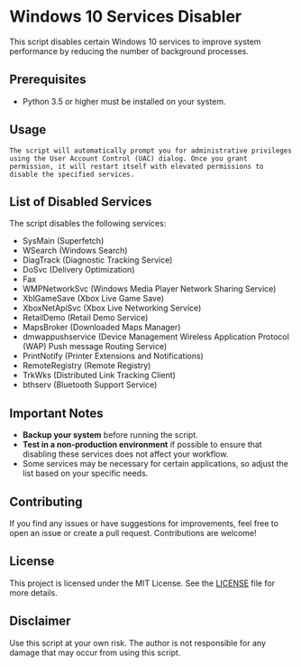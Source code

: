 # Windows 10 Services Disabler

This script disables certain Windows 10 services to improve system performance by reducing the number of background processes.

## Prerequisites

- Python 3.5 or higher must be installed on your system.

## Usage

    The script will automatically prompt you for administrative privileges using the User Account Control (UAC) dialog. Once you grant permission, it will restart itself with elevated permissions to disable the specified services.

## List of Disabled Services

The script disables the following services:

- SysMain (Superfetch)
- WSearch (Windows Search)
- DiagTrack (Diagnostic Tracking Service)
- DoSvc (Delivery Optimization)
- Fax
- WMPNetworkSvc (Windows Media Player Network Sharing Service)
- XblGameSave (Xbox Live Game Save)
- XboxNetApiSvc (Xbox Live Networking Service)
- RetailDemo (Retail Demo Service)
- MapsBroker (Downloaded Maps Manager)
- dmwappushservice (Device Management Wireless Application Protocol (WAP) Push message Routing Service)
- PrintNotify (Printer Extensions and Notifications)
- RemoteRegistry (Remote Registry)
- TrkWks (Distributed Link Tracking Client)
- bthserv (Bluetooth Support Service)

## Important Notes

- **Backup your system** before running the script.
- **Test in a non-production environment** if possible to ensure that disabling these services does not affect your workflow.
- Some services may be necessary for certain applications, so adjust the list based on your specific needs.

## Contributing

If you find any issues or have suggestions for improvements, feel free to open an issue or create a pull request. Contributions are welcome!

## License

This project is licensed under the MIT License. See the [LICENSE](LICENSE) file for more details.

## Disclaimer

Use this script at your own risk. The author is not responsible for any damage that may occur from using this script.

